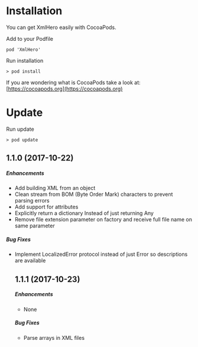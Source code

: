 # Installation
You can get XmlHero easily with CocoaPods.

Add to your Podfile
```
pod 'XmlHero'
```
Run installation
```
> pod install
```
If you are wondering what is CocoaPods take a look at: [https://cocoapods.org](https://cocoapods.org)

# Update

Run update
```
> pod update
```

## 1.1.0 (2017-10-22)

##### Enhancements

- Add building XML from an object
- Clean stream from BOM (Byte Order Mark)
   characters to prevent parsing errors
- Add support for attributes
- Explicitly return a dictionary
   Instead of just returning Any
- Remove file extension parameter on factory
   and receive full file name on same parameter


##### Bug Fixes

- Implement LocalizedError protocol instead
  of just Error so descriptions are available
  
  ## 1.1.1 (2017-10-23)
  
  ##### Enhancements
  
  - None
  
  
  ##### Bug Fixes
  
  - Parse arrays in XML files
